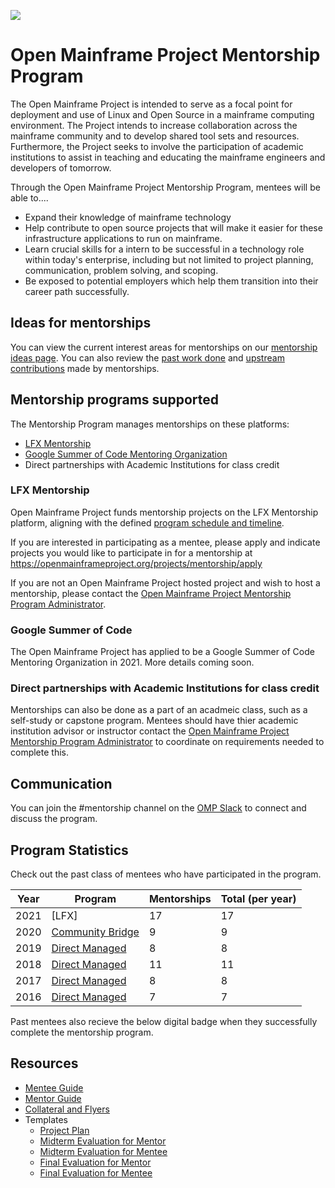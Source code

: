 ![](https://github.com/openmainframeproject/artwork/blob/master/projects/mentorship/mentorship-color.svg)

# Open Mainframe Project Mentorship Program

The Open Mainframe Project is intended to serve as a focal point for deployment and use of Linux and Open Source in a mainframe computing environment. The Project intends to increase collaboration across the mainframe community and to develop shared tool sets and resources. Furthermore, the Project seeks to involve the participation of academic institutions to assist in teaching and educating the mainframe engineers and developers of tomorrow.

Through the Open Mainframe Project Mentorship Program, mentees will be able to....

- Expand their knowledge of mainframe technology
- Help contribute to open source projects that will make it easier for these infrastructure applications to run on mainframe.
- Learn crucial skills for a intern to be successful in a technology role within today's enterprise, including but not limited to project planning, communication, problem solving, and scoping.
- Be exposed to potential employers which help them transition into their career path successfully.

## Ideas for mentorships

You can view the current interest areas for mentorships on our [mentorship ideas page](ideas.md). You can also review the [past work done](past) and [upstream contributions](contributions.md) made by mentorships.

## Mentorship programs supported

The Mentorship Program manages mentorships on these platforms:

- [LFX Mentorship](https://lfx.linuxfoundation.org/tools/mentorship/) 
- [Google Summer of Code Mentoring Organization]()
- Direct partnerships with Academic Institutions for class credit

### LFX Mentorship

Open Mainframe Project funds mentorship projects on the LFX Mentorship platform, aligning with the defined [program schedule and timeline](https://docs.linuxfoundation.org/lfx/mentorship/mentorship-program-timelines). 

If you are interested in participating as a mentee, please apply and indicate projects you would like to participate in for a mentorship at https://openmainframeproject.org/projects/mentorship/apply

If you are not an Open Mainframe Project hosted project and wish to host a mentorship, please contact the [Open Mainframe Project Mentorship Program Administrator](mailto:mentorship@openmainframeproject.org).

### Google Summer of Code

The Open Mainframe Project has applied to be a Google Summer of Code Mentoring Organization in 2021. More details coming soon.

### Direct partnerships with Academic Institutions for class credit

Mentorships can also be done as a part of an acadmeic class, such as a self-study or capstone program. Mentees should have thier academic institution advisor or instructor contact the [Open Mainframe Project Mentorship Program Administrator](mailto:mentorship@openmainframeproject.org) to coordinate on requirements needed to complete this.

## Communication

You can join the #mentorship channel on the [OMP Slack](https://slack.openmainframeproject.org) to connect and discuss the program.

## Program Statistics

Check out the past class of mentees who have participated in the program.

| Year | Program | Mentorships | Total (per year) |
|------|---------|-------------|------------------|
| 2021 | [LFX] | 17 | 17 |
| 2020 | [Community Bridge](past/2020.md) | 9 | 9 |
| 2019 | [Direct Managed](past/2019.md) | 8 | 8 |
| 2018 | [Direct Managed](past/2018.md) | 11 | 11 |
| 2017 | [Direct Managed](past/2017.md) | 8 | 8 |
| 2016 | [Direct Managed](past/2016.md) | 7 | 7 |

Past mentees also recieve the below digital badge when they successfully complete the mentorship program.

## Resources

- [Mentee Guide](guides/mentee.md)
- [Mentor Guide](guides/mentor.md)
- [Collateral and Flyers](collateral)
- Templates
  - [Project Plan](forms/project_plan.md)
  - [Midterm Evaluation for Mentor](forms/mentor_midterm_evaluation.md)
  - [Midterm Evaluation for Mentee](forms/mentee_midterm_evaluation.md)
  - [Final Evaluation for Mentor](forms/mentor_final_evaluation.md)
  - [Final Evaluation for Mentee](forms/mentee_final_evaluation.md)
